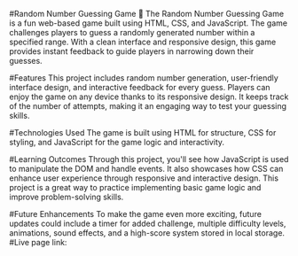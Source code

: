 #Random Number Guessing Game 🎲
The Random Number Guessing Game is a fun web-based game built using HTML, CSS, and JavaScript. The game challenges players to guess a randomly generated number within a specified range. With a clean interface and responsive design, this game provides instant feedback to guide players in narrowing down their guesses.

#Features
This project includes random number generation, user-friendly interface design, and interactive feedback for every guess. Players can enjoy the game on any device thanks to its responsive design. It keeps track of the number of attempts, making it an engaging way to test your guessing skills.

#Technologies Used
The game is built using HTML for structure, CSS for styling, and JavaScript for the game logic and interactivity.

#Learning Outcomes
Through this project, you'll see how JavaScript is used to manipulate the DOM and handle events. It also showcases how CSS can enhance user experience through responsive and interactive design. This project is a great way to practice implementing basic game logic and improve problem-solving skills.

#Future Enhancements
To make the game even more exciting, future updates could include a timer for added challenge, multiple difficulty levels, animations, sound effects, and a high-score system stored in local storage.
#Live page link: 
